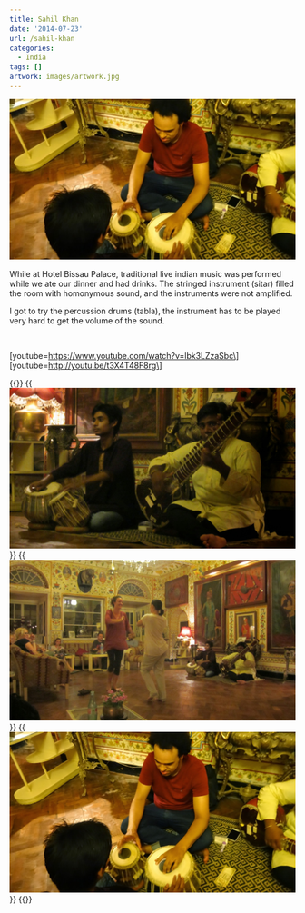```yaml
---
title: Sahil Khan
date: '2014-07-23'
url: /sahil-khan
categories:
  - India
tags: []
artwork: images/artwork.jpg
---
```


![DSC00442](images/DSC00442-1024x575.jpg)

While at Hotel Bissau Palace, traditional live indian music was performed while we ate our dinner and had drinks. The stringed instrument (sitar) filled the room with homonymous sound, and the instruments were not amplified.

I got to try the percussion drums (tabla), the instrument has to be played very hard to get the volume of the sound.

 

\[youtube=https://www.youtube.com/watch?v=lbk3LZzaSbc\] \[youtube=http://youtu.be/t3X4T48F8rg\]


{{<gallery>}}
  {{<img src="images/IMG_3935.jpg" title="Sahil Khan performing">}}
  {{<img src="images/IMG_3936.jpg" title="Nikki and Jenn Dancing">}}
  {{<img src="images/DSC00442.jpg" title="Me trying to play the tabla">}}
{{</gallery>}}
